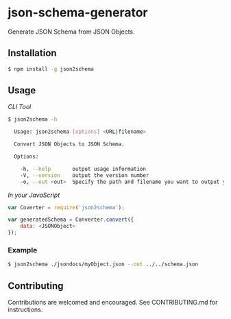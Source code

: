 # json-schema-generator
Generate JSON Schema from JSON Objects.

## Installation

```bash
$ npm install -g json2schema
```

## Usage

*CLI Tool*

```bash
$ json2schema -h

  Usage: json2schema [options] <URL|filename>

  Convert JSON Objects to JSON Schema.

  Options:

    -h, --help       output usage information
    -V, --version    output the version number
    -o, --out <out>  Specify the path and filename you want to output your schema document to. Defaults to "./schema.json"
```

*In your JavaScript*

```js
var Coverter = require('json2schema');

var generatedSchema = Converter.convert({
	data: <JSONObject>
});

```

### Example

```bash
$ json2schema ./jsondocs/myObject.json --out ../../schema.json
```

## Contributing

Contributions are welcomed and encouraged. See CONTRIBUTING.md for instructions.